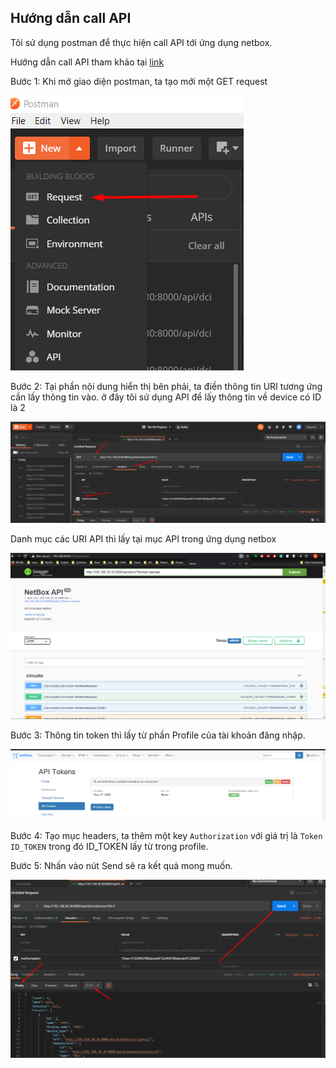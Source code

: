 ## Hướng dẫn call API

Tôi sử dụng postman để thực hiện call API tới ứng dụng netbox.

Hướng dẫn call API tham khảo tại [link](https://netbox.readthedocs.io/en/stable/api/examples/)

Bước 1: Khi mở giao diện postman, ta tạo mới một GET request

![postman1](../images/postman1.png)

Bước 2: Tại phần nội dung hiển thị bên phải, ta điền thông tin URI tương ứng cần lấy thông tin vào. ở đây tôi sử dụng API để lấy thông tin về device có ID là 2

![postman2](../images/postman2.png)

Danh mục các URI API thì lấy tại mục API trong ứng dụng netbox

![postman3](../images/postman3.png)

Bước 3: Thông tin token thì lấy từ phần Profile của tài khoản đăng nhập.

![postman4](../images/postman4.png)

Bước 4: Tạo mục headers, ta thêm một key `Authorization` với giá trị là `Token ID_TOKEN` trong đó ID_TOKEN lấy từ trong profile.

Bước 5: Nhấn vào nút Send sẽ ra kết quả mong muốn.

![postman5](../images/postman5.png)




